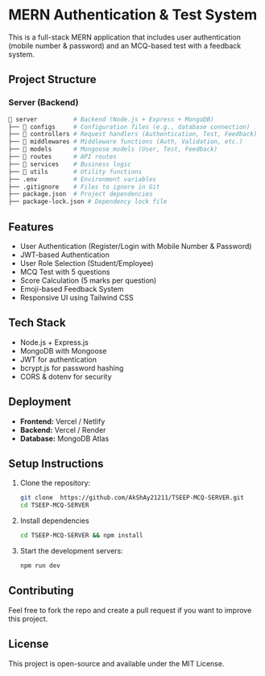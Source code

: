 # MERN Authentication & Test System

This is a full-stack MERN application that includes user authentication (mobile number & password) and an MCQ-based test with a feedback system.

## Project Structure


### Server (Backend)
```bash
📂 server          # Backend (Node.js + Express + MongoDB)
├── 📂 configs     # Configuration files (e.g., database connection)
├── 📂 controllers # Request handlers (Authentication, Test, Feedback)
├── 📂 middlewares # Middleware functions (Auth, Validation, etc.)
├── 📂 models      # Mongoose models (User, Test, Feedback)
├── 📂 routes      # API routes
├── 📂 services    # Business logic
├── 📂 utils       # Utility functions
├── .env          # Environment variables
├── .gitignore    # Files to ignore in Git
├── package.json  # Project dependencies
├── package-lock.json # Dependency lock file
```

## Features
- User Authentication (Register/Login with Mobile Number & Password)
- JWT-based Authentication
- User Role Selection (Student/Employee)
- MCQ Test with 5 questions
- Score Calculation (5 marks per question)
- Emoji-based Feedback System
- Responsive UI using Tailwind CSS

## Tech Stack
- Node.js + Express.js
- MongoDB with Mongoose
- JWT for authentication
- bcrypt.js for password hashing
- CORS & dotenv for security

## Deployment
- **Frontend:** Vercel / Netlify
- **Backend:** Vercel / Render
- **Database:** MongoDB Atlas

## Setup Instructions
1. Clone the repository:
   ```bash
   git clone  https://github.com/AkShAy21211/TSEEP-MCQ-SERVER.git
   cd TSEEP-MCQ-SERVER
   ```
2. Install dependencies
   ```bash
   cd TSEEP-MCQ-SERVER && npm install
   ```
3. Start the development servers:
   ```bash
   npm run dev
   ```

## Contributing
Feel free to fork the repo and create a pull request if you want to improve this project.

## License
This project is open-source and available under the MIT License.
